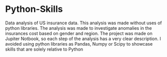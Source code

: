 # Python-Skills
Data analysis of US insurance data. This analysis was made without uses of python libraries.
The analysis was made to investigate anomalies in the insurances cost based on gender and region. The project was made on Jupiter Notbook, so each step of the analysis has a very clear description.
I avoided using python libraries as Pandas, Numpy or Scipy to showcase skills that are solely relative to Python
